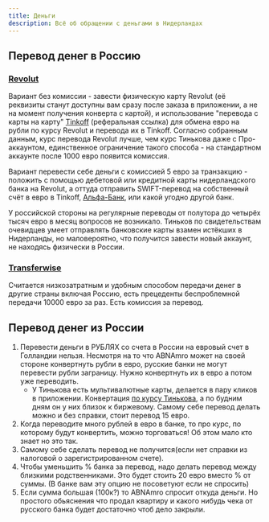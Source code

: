 ```yaml
---
title: Деньги
description: Всё об обращении с деньгами в Нидерландах
---
```


## Перевод денег в Россию

### [Revolut](https://revolut.com/referral/dmitrybmq)

Вариант без комиссии - завести физическую карту Revolut (её реквизиты станут доступны вам сразу после заказа в приложении, а не на момент получения конверта с картой), и использование "перевода с карты на карту" [Tinkoff](https://www.tinkoff.ru/sl/1LQ3dKVPlY) (реферальная ссылка) для обмена евро на рубли по курсу Revolut и перевода их в Tinkoff. Согласно собранным данным, курс перевода Revolut лучше, чем курс Тинькова даже с Про-аккаунтом, единственное ограничение такого способа - на стандартном аккаунте после 1000 евро появится комиссия.

Вариант перевести себе деньги с комиссией 5 евро за транзакцию - положить с помощью дебетовой или кредитной карты нидерландского банка на Revolut, а оттуда отправить SWIFT-перевод на собственный счёт в евро в Tinkoff, [Альфа-Банк](https://alfabank.ru/), или какой угодно другой банк.

У российской стороны на регулярные переводы от полутора до четырёх тысяч евро в месяц вопросов не возникало. Тиньков по свидетельствам очевидцев умеет отправлять банковские карты взамен истёкших в Нидерланды, но маловероятно, что получится завести новый аккаунт, не находясь физически в России.

### [Transferwise](https://transferwise.com)

Cчитается низкозатратным и удобным способом передачи денег в другие страны включая Россию, есть прецеденты беспроблемной передачи 10000 евро за раз. Есть комиссия за перевод.

## Перевод денег из России

1. Перевести деньги в РУБЛЯХ со счета в России на евровый счет в Голландии нельзя. Несмотря на то что ABNAmro может на своей стороне конвертнуть рубли в евро, русские банки не могут перевести рубли заграницу. Нужно конвертнуть их в евро а потом уже переводить.
    - У Тинькова есть мультивалютные карты, делается в пару кликов в приложении. Конвертация [по курсу Тинькова](https://www.tinkoff.ru/about/exchange/), а по будним дням он у них близок к биржевому. Самому себе перевод делать можно и без справки, стоит перевод 15 евро.
2. Когда переводите много рублей в евро в банке, то про курс, по которому будут конвертить, можно торговаться! Об этом мало кто знает но это так.
3. Самому себе сделать перевод не получится(если нет справки из налоговой о зарегистрированном счете).
4. Чтобы уменьшить % банка за перевод, надо делать перевод между близкими родственниками. Это будет стоить 20 евро вместо % от суммы. (В банке вам эту опцию не посоветуют если не спросить)
5. Если сумма большая (100к?) то ABNAmro спросит откуда деньги. Но простого обьяснения что продал квартиру и какого нибудь чека от русского банка будет достаточно чтоб дело закрыли.
